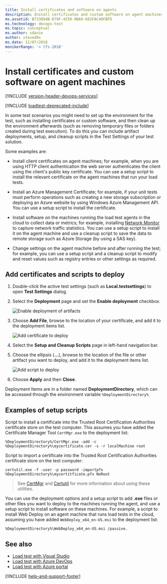 ```yaml
---
title: Install certificates and software on agents
description: Install certificates and custom software on agent machines with Azure DevOps
ms.assetid: B733894B-D79F-4250-9BA9-662FAC40FBFD
ms.technology: devops-test
ms.topic: conceptual
ms.author: sdanie
author: steved0x
ms.date: 12/07/2018
monikerRange: '> tfs-2018'
---
```


# Install certificates and custom software on agent machines

[!INCLUDE [version-header-devops-services](../includes/version-header-devops-services.md)]

[!INCLUDE [loadtest-deprecated-include](../includes/loadtest-deprecated-include.md)]

In some test scenarios you might need to set up the environment for the test, such as installing certificates
or custom software, and then clean up the environment afterwards (such as removing temporary files or folders created during test execution).
To do this you can include artifact deployments, setup, and cleanup scripts in the Test Settings of your test solution.

Some examples are:

* Install client certificates on agent machines; for example, when you are using HTTP client authentication the web server authenticates the
  client using the client's public key certificate. You can use a setup script to install the relevant certificate on the agent
  machines that run your load tests.

* Install an Azure Management Certificate; for example, if your unit tests must perform operations such as
  creating a new storage subscription or deploying an Azure website by using Windows Azure Management API. You can use a setup script to
  install the certificate.

* Install software on the machines running the load test agents in the cloud to collect data or metrics;
  for example, installing [Network Monitor](https://blogs.technet.com/b/netmon/) to capture network traffic statistics.
  You can use a setup script to install it on the agent machine and use a cleanup script to save the data to remote storage
  such as Azure Storage (by using a SAS key).

* Change settings on the agent machine before and after running the test; for example, you can use a setup script and a cleanup
  script to modify and reset values such as registry entries or other settings as required.

## Add certificates and scripts to deploy

1.  Double-click the active test settings (such as **Local.testsettings**) to open **Test Settings** dialog.

1.  Select the **Deployment** page and set the **Enable deployment** checkbox.

    ![Enable deployment of artifacts](media/install-certs-and-software/enable-deloyment.png)

1.  Choose **Add File**, browse to the location of your certificate, and add it to the deployment items list.

    ![Add certificate to deploy](media/install-certs-and-software/add-certificate.png)

1.  Select the **Setup and Cleanup Scripts** page in left-hand navigation bar.

1.  Choose the ellipsis (**...**), browse to the location of the file or other artifact you want to deploy, and add it to the deployment items list.

    ![Add script to deploy](media/install-certs-and-software/add-script.png)

1.  Choose **Apply** and then **Close**.

Deployment Items are in a folder named **DeploymentDirectory**, which can be accessed through the environment variable `%DeploymentDirectory%`

## Examples of setup scripts

Script to install a certificate into the Trusted Root Certification Authorities certificate store on the test computer.
This assumes you have added the Certificate Manager Tool `CertMgr.exe` to the deployment list:

```command
%DeploymentDirectory%/CertMgr.exe -add -c %DeploymentDirectory%\mycertificate.cer -s -r localMachine root
```

Script to import a certificate into the Trusted Root Certification Authorities certificate store on the test computer:

```command
certutil.exe -f -user -p password -importpfx %DeploymentDirectory%\mycertitficate.pfx NoRoot
```

> See [CertMgr](/dotnet/framework/tools/certmgr-exe-certificate-manager-tool)
> and [Certutil](/windows-server/administration/windows-commands/certutil)
> for more information about using these utilities.

You can use the deployment options and a setup script to add **.exe** files or other files you want to deploy to the machines running the agent,
and use a setup script to install software on these machines. For example, a script to install Web Deploy on an agent machine that runs load tests
in the cloud, assuming you have added `WebDeploy_x64_en-US.msi` to the deployment list:

```command
%DeploymentDirectory%\WebDeploy_x64_en-US.msi /passive.
```

## See also

* [Load test with Visual Studio](getting-started-with-performance-testing.md)
* [Load test with Azure DevOps](get-started-simple-cloud-load-test.md)
* [Load test with Azure portal](app-service-web-app-performance-test.md)

[!INCLUDE [help-and-support-footer](../includes/help-and-support-footer.md)]
